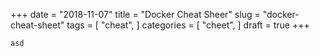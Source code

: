 +++
date = "2018-11-07"
title = "Docker Cheat Sheer"
slug = "docker-cheat-sheet"
tags = [
    "cheat",
]
categories = [
    "cheet",
]
draft = true
+++

```asd```
